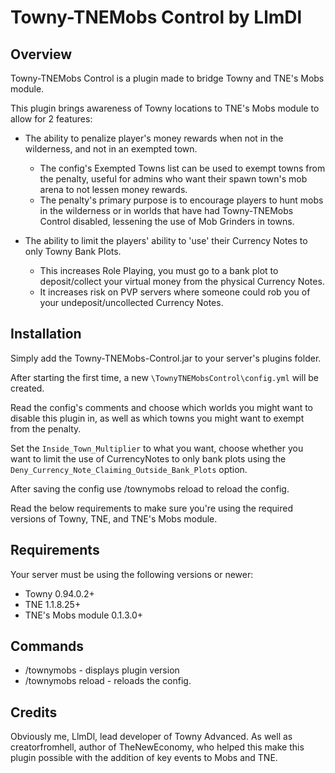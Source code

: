 # Towny-TNEMobs Control by LlmDl

## Overview
Towny-TNEMobs Control is a plugin made to bridge Towny and TNE's Mobs module.

This plugin brings awareness of Towny locations to TNE's Mobs module to allow for 2 features:

* The ability to penalize player's money rewards when not in the wilderness, and not in an exempted town.
  * The config's Exempted Towns list can be used to exempt towns from the penalty, useful for admins who want their spawn town's mob arena to not lessen money rewards.
  * The penalty's primary purpose is to encourage players to hunt mobs in the wilderness or in worlds that have had Towny-TNEMobs Control disabled, lessening the use of Mob Grinders in towns.

* The ability to limit the players' ability to 'use' their Currency Notes to only Towny Bank Plots.
  * This increases Role Playing, you must go to a bank plot to deposit/collect your virtual money from the physical Currency Notes.
  * It increases risk on PVP servers where someone could rob you of your undeposit/uncollected Currency Notes.

## Installation
Simply add the Towny-TNEMobs-Control.jar to your server's plugins folder.

After starting the first time, a new ```\TownyTNEMobsControl\config.yml``` will be created.

Read the config's comments and choose which worlds you might want to disable this plugin in, as well as which towns you might want to exempt from the penalty.

Set the ```Inside_Town_Multiplier``` to what you want, choose whether you want to limit the use of CurrencyNotes to only bank plots using the ```Deny_Currency_Note_Claiming_Outside_Bank_Plots``` option.

After saving the config use /townymobs reload to reload the config.

Read the below requirements to make sure you're using the required versions of Towny, TNE, and TNE's Mobs module.

## Requirements
Your server must be using the following versions or newer:

* Towny 0.94.0.2+
* TNE 1.1.8.25+
* TNE's Mobs module 0.1.3.0+ 

## Commands
* /townymobs - displays plugin version
* /townymobs reload - reloads the config.

## Credits
Obviously me, LlmDl, lead developer of Towny Advanced. As well as creatorfromhell, author of TheNewEconomy, who helped this make this plugin possible with the addition of key events to Mobs and TNE.
